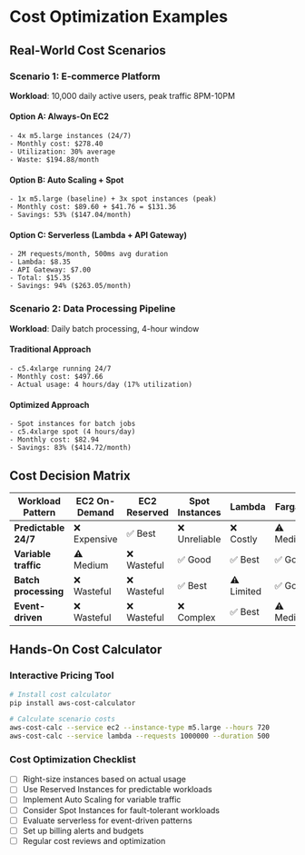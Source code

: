 # Cost Optimization Examples

## Real-World Cost Scenarios

### Scenario 1: E-commerce Platform
**Workload**: 10,000 daily active users, peak traffic 8PM-10PM

#### Option A: Always-On EC2
```
- 4x m5.large instances (24/7)
- Monthly cost: $278.40
- Utilization: 30% average
- Waste: $194.88/month
```

#### Option B: Auto Scaling + Spot
```
- 1x m5.large (baseline) + 3x spot instances (peak)
- Monthly cost: $89.60 + $41.76 = $131.36
- Savings: 53% ($147.04/month)
```

#### Option C: Serverless (Lambda + API Gateway)
```
- 2M requests/month, 500ms avg duration
- Lambda: $8.35
- API Gateway: $7.00
- Total: $15.35
- Savings: 94% ($263.05/month)
```

### Scenario 2: Data Processing Pipeline
**Workload**: Daily batch processing, 4-hour window

#### Traditional Approach
```
- c5.4xlarge running 24/7
- Monthly cost: $497.66
- Actual usage: 4 hours/day (17% utilization)
```

#### Optimized Approach
```
- Spot instances for batch jobs
- c5.4xlarge spot (4 hours/day)
- Monthly cost: $82.94
- Savings: 83% ($414.72/month)
```

## Cost Decision Matrix

| Workload Pattern | EC2 On-Demand | EC2 Reserved | Spot Instances | Lambda | Fargate |
|------------------|---------------|--------------|----------------|--------|---------|
| **Predictable 24/7** | ❌ Expensive | ✅ Best | ❌ Unreliable | ❌ Costly | ⚠️ Medium |
| **Variable traffic** | ⚠️ Medium | ❌ Wasteful | ✅ Good | ✅ Best | ✅ Good |
| **Batch processing** | ❌ Wasteful | ❌ Wasteful | ✅ Best | ⚠️ Limited | ✅ Good |
| **Event-driven** | ❌ Wasteful | ❌ Wasteful | ❌ Complex | ✅ Best | ⚠️ Medium |

## Hands-On Cost Calculator

### Interactive Pricing Tool
```bash
# Install cost calculator
pip install aws-cost-calculator

# Calculate scenario costs
aws-cost-calc --service ec2 --instance-type m5.large --hours 720
aws-cost-calc --service lambda --requests 1000000 --duration 500
```

### Cost Optimization Checklist
- [ ] Right-size instances based on actual usage
- [ ] Use Reserved Instances for predictable workloads
- [ ] Implement Auto Scaling for variable traffic
- [ ] Consider Spot Instances for fault-tolerant workloads
- [ ] Evaluate serverless for event-driven patterns
- [ ] Set up billing alerts and budgets
- [ ] Regular cost reviews and optimization
